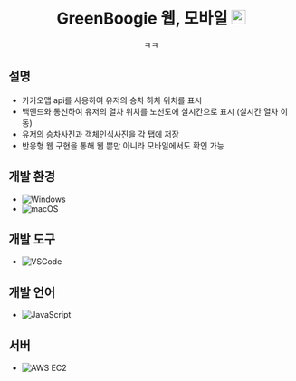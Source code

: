 <div align = "center"> <h1> GreenBoogie 웹, 모바일 <img width="25" alt="greenboogieboogie" src="https://github.com/zzizi6/sublindway_A/assets/103871252/1261bc77-4362-42be-ab6f-c132f0e4b9bc">
 </h1> ㅋㅋ </div>

## 설명
- 카카오맵 api를 사용하여 유저의 승차 하차 위치를 표시
- 백엔드와 통신하여 유저의 열차 위치를 노선도에 실시간으로 표시 (실시간 열차 이동)
- 유저의 승차사진과 객체인식사진을 각 탭에 저장
- 반응형 웹 구현을 통해 웹 뿐만 아니라 모바일에서도 확인 가능

## 개발 환경
- ![Windows](https://img.shields.io/badge/OS-Windows-blue)
- ![macOS](https://img.shields.io/badge/OS-macOS-lightgrey)

## 개발 도구
- ![VSCode](https://img.shields.io/badge/IDE-VSCode-blue)

## 개발 언어
- ![JavaScript](https://img.shields.io/badge/Language-JavaScript-yellow)
 
## 서버
- ![AWS EC2](https://img.shields.io/badge/Server-AWS%20EC2-important)


